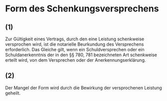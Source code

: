# Form des Schenkungsversprechens



## (1)

 Zur Gültigkeit eines Vertrags, durch den eine Leistung schenkweise versprochen wird, ist die notarielle Beurkundung des Versprechens erforderlich. Das Gleiche gilt, wenn ein Schuldversprechen oder ein Schuldanerkenntnis der in den §§ 780, 781 bezeichneten Art schenkweise erteilt wird, von dem Versprechen oder der Anerkennungserklärung.

## (2)

 Der Mangel der Form wird durch die Bewirkung der versprochenen Leistung geheilt. 

